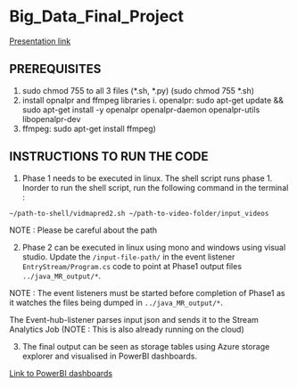 # Big_Data_Final_Project

[Presentation link](http://prezi.com/xusx-vdbosup/?utm_campaign=share&utm_medium=copy)

## PREREQUISITES
1. sudo chmod 755 to all 3 files (*.sh, *.py) (sudo chmod 755 *.sh)
2. install opnalpr and ffmpeg libraries 
   i. openalpr: sudo apt-get update && sudo apt-get install -y openalpr openalpr-daemon openalpr-utils libopenalpr-dev
3. ffmpeg: sudo apt-get install ffmpeg)

## INSTRUCTIONS TO RUN THE CODE

1. Phase 1 needs to be executed in linux. The shell script runs phase 1. Inorder to run the shell script, run the following command in the terminal :

```
~/path-to-shell/vidmapred2.sh ~/path-to-video-folder/input_videos
```
NOTE : Please be careful about the path

2. Phase 2 can be executed in linux using mono and windows using visual studio. Update the `/input-file-path/` in the event listener `EntryStream/Program.cs` code to point at Phase1 output files `../java_MR_output/*`.

NOTE : The event listeners must be started before completion of Phase1 as it watches the files being dumped in `../java_MR_output/*`.

The Event-hub-listener parses input json and sends it to the Stream Analytics Job (NOTE : This is also already running on the cloud)

3. The final output can be seen as storage tables using Azure storage explorer and visualised in PowerBI dashboards.

[Link to PowerBI dashboards](https://app.powerbi.com/view?r=eyJrIjoiMzk0ZmM3NzMtMDg4Ny00NTRhLThhNjktY2IwYTg1M2Q1ZDcyIiwidCI6IjZhYmZjNzNmLWRhNjQtNDEzNy05ZjlmLTE1ZmFhZTU2ZjY4NSIsImMiOjN9)




